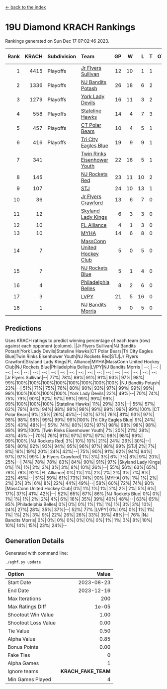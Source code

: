 [<- back to the index](readme.md)
# 19U Diamond KRACH Rankings
Rankings generated on Sun Dec 17 07:02:46 2023.

Rank|KRACH|Subdivision|Team|GP|W|L|T|OTW|OTL|SoS|Exp Wins|Win Diff
---:|---:|:---|:---|---:|---:|---:|---:|---:|---:|---:|---:|---:
1|4415|Playoffs|[Jr Flyers Sullivan](https://gamesheetstats.com/seasons/3663/teams/140859/schedule)|12|10|1|1|1|0|681|11.3|-0.0
2|1336|Playoffs|[NJ Bandits Potash](https://gamesheetstats.com/seasons/3663/teams/140857/schedule)|26|18|6|2|0|0|852|19.8|-0.0
3|1279|Playoffs|[York Lady Devils](https://gamesheetstats.com/seasons/3663/teams/140856/schedule)|16|11|3|2|0|0|679|12.8|-0.0
4|558|Playoffs|[Stateline Hawks](https://gamesheetstats.com/seasons/3663/teams/141851/schedule)|14|4|7|3|0|1|1527|6.3|-0.0
5|457|Playoffs|[CT Polar Bears](https://gamesheetstats.com/seasons/3663/teams/140853/schedule)|10|4|5|1|0|0|1303|5.3|-0.0
6|416|Playoffs|[Tri CIty Eagles Blue](https://gamesheetstats.com/seasons/3663/teams/140852/schedule)|19|9|9|1|1|0|927|10.3|-0.0
7|341||[Twin Rinks Eisenhower Youth](https://gamesheetstats.com/seasons/3663/teams/140861/schedule)|22|16|5|1|0|0|257|17.3|-0.0
8|145||[NJ Rockets Red](https://gamesheetstats.com/seasons/3663/teams/140855/schedule)|23|11|10|2|1|1|492|12.9|0.0
9|107||[STJ](https://gamesheetstats.com/seasons/3663/teams/140858/schedule)|24|10|13|1|0|0|463|11.4|0.0
10|36||[Jr Flyers Crawford](https://gamesheetstats.com/seasons/3663/teams/140862/schedule)|13|6|7|0|0|1|88|6.9|0.0
11|12||[Skyland Lady Kings](https://gamesheetstats.com/seasons/3663/teams/140865/schedule)|6|3|3|0|0|0|73|3.9|0.0
12|10||[FL Alliance](https://gamesheetstats.com/seasons/3663/teams/156907/schedule)|4|1|3|0|0|0|293|1.9|0.0
13|10||[MYHA](https://gamesheetstats.com/seasons/3663/teams/140863/schedule)|14|6|8|0|0|0|70|6.9|0.0
14|7||[MassConn United Hockey Club](https://gamesheetstats.com/seasons/3663/teams/140854/schedule)|5|0|5|0|0|0|493|0.9|0.0
15|7||[NJ Rockets Blue](https://gamesheetstats.com/seasons/3663/teams/140867/schedule)|5|1|4|0|0|0|173|1.9|0.0
16|4||[Philadelphia Belles](https://gamesheetstats.com/seasons/3663/teams/140864/schedule)|8|2|6|0|0|0|29|2.9|0.0
17|3||[LVPY](https://gamesheetstats.com/seasons/3663/teams/140860/schedule)|21|5|16|0|0|0|232|5.9|0.0
18|1||[NJ Bandits Morris](https://gamesheetstats.com/seasons/3663/teams/140866/schedule)|5|0|5|0|0|0|121|0.9|0.0

## Predictions
Uses KRACH ratings to predict winning percentage of each team (row) against each opponent (column).
||Jr Flyers Sullivan|NJ Bandits Potash|York Lady Devils|Stateline Hawks|CT Polar Bears|Tri CIty Eagles Blue|Twin Rinks Eisenhower Youth|NJ Rockets Red|STJ|Jr Flyers Crawford|Skyland Lady Kings|FL Alliance|MYHA|MassConn United Hockey Club|NJ Rockets Blue|Philadelphia Belles|LVPY|NJ Bandits Morris
| --: | --: | --: | --: | --: | --: | --: | --: | --: | --: | --: | --: | --: | --: | --: | --: | --: | --: | --: 
|Jr Flyers Sullivan|--| 77%| 78%| 89%| 91%| 91%| 93%| 97%| 98%| 99%|100%|100%|100%|100%|100%|100%|100%|100%
|NJ Bandits Potash| 23%|--| 51%| 71%| 75%| 76%| 80%| 90%| 93%| 97%| 99%| 99%| 99%| 99%|100%|100%|100%|100%
|York Lady Devils| 22%| 49%|--| 70%| 74%| 75%| 79%| 90%| 92%| 97%| 99%| 99%| 99%| 99%| 99%|100%|100%|100%
|Stateline Hawks| 11%| 29%| 30%|--| 55%| 57%| 62%| 79%| 84%| 94%| 98%| 98%| 98%| 99%| 99%| 99%| 99%|100%
|CT Polar Bears|  9%| 25%| 26%| 45%|--| 52%| 57%| 76%| 81%| 93%| 97%| 98%| 98%| 98%| 99%| 99%| 99%|100%
|Tri CIty Eagles Blue|  9%| 24%| 25%| 43%| 48%|--| 55%| 74%| 80%| 92%| 97%| 98%| 98%| 98%| 98%| 99%| 99%|100%
|Twin Rinks Eisenhower Youth|  7%| 20%| 21%| 38%| 43%| 45%|--| 70%| 76%| 91%| 97%| 97%| 97%| 98%| 98%| 99%| 99%|100%
|NJ Rockets Red|  3%| 10%| 10%| 21%| 24%| 26%| 30%|--| 58%| 80%| 92%| 93%| 94%| 95%| 96%| 97%| 98%| 99%
|STJ|  2%|  7%|  8%| 16%| 19%| 20%| 24%| 42%|--| 75%| 90%| 91%| 92%| 94%| 94%| 97%| 97%| 99%
|Jr Flyers Crawford|  1%|  3%|  3%|  6%|  7%|  8%|  9%| 20%| 25%|--| 74%| 78%| 78%| 83%| 84%| 90%| 91%| 97%
|Skyland Lady Kings|  0%|  1%|  1%|  2%|  3%|  3%|  3%|  8%| 10%| 26%|--| 55%| 56%| 63%| 65%| 76%| 78%| 92%
|FL Alliance|  0%|  1%|  1%|  2%|  2%|  2%|  3%|  7%|  9%| 22%| 45%|--| 51%| 59%| 61%| 73%| 74%| 90%
|MYHA|  0%|  1%|  1%|  2%|  2%|  2%|  3%|  6%|  8%| 22%| 44%| 49%|--| 58%| 60%| 72%| 74%| 90%
|MassConn United Hockey Club|  0%|  1%|  1%|  1%|  2%|  2%|  2%|  5%|  6%| 17%| 37%| 41%| 42%|--| 52%| 65%| 67%| 86%
|NJ Rockets Blue|  0%|  0%|  1%|  1%|  1%|  2%|  2%|  4%|  6%| 16%| 35%| 39%| 40%| 48%|--| 63%| 65%| 85%
|Philadelphia Belles|  0%|  0%|  0%|  1%|  1%|  1%|  1%|  3%|  3%| 10%| 24%| 27%| 28%| 35%| 37%|--| 52%| 77%
|LVPY|  0%|  0%|  0%|  1%|  1%|  1%|  1%|  2%|  3%|  9%| 22%| 26%| 26%| 33%| 35%| 48%|--| 76%
|NJ Bandits Morris|  0%|  0%|  0%|  0%|  0%|  0%|  0%|  1%|  1%|  3%|  8%| 10%| 10%| 14%| 15%| 23%| 24%|--

## Generation Details

Generated with command line:
```
./aghf.py update
```

| Option | Value |
| :----- | ----: |
| Start Date | 2023-08-23 |
| End Date | 2023-12-16 |
| Max Iterations | 200 |
| Max Ratings Diff | 1e-05 |
| Shootout Win Value | 1.00 |
| Shootout Loss Value | 0.00 |
| Tie Value | 0.50 |
| Alpha Value | 0.85 |
| Bonus Points | 0.00 |
| Fake Ties | 0 |
| Alpha Games | 1 |
| Ignore teams | __KRACH_FAKE_TEAM__ |
| Min Games Played | 4 |

